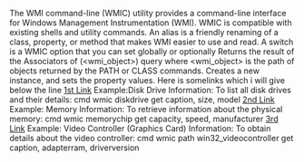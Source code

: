 The WMI command-line (WMIC) utility provides a command-line interface for Windows Management Instrumentation (WMI). WMIC is compatible with existing shells and utility commands. 
An alias is a friendly renaming of a class, property, or method that makes WMI easier to use and read. 
A switch is a WMIC option that you can set globally or optionally
Returns the result of the Associators of (<wmi_object>) query where <wmi_object> is the path of objects returned by the PATH or CLASS commands. 
Creates a new instance, and sets the property values.
Here is somelinks which i will give below the line
[1st Link](https://learn.microsoft.com/en-us/windows/win32/wmisdk/wmic)
Example:Disk Drive Information: To list all disk drives and their details:
cmd
wmic diskdrive get caption, size, model
[2nd Link](https://www.techtarget.com/searchenterprisedesktop/definition/Windows-Management-Instrumentation-Command-line-WMIC)
Example: Memory Information: To retrieve information about the physical memory:
cmd
wmic memorychip get capacity, speed, manufacturer
[3rd Link](https://en.wikipedia.org/wiki/Windows_Management_Instrumentation)
Example: Video Controller (Graphics Card) Information: To obtain details about the video controller:
cmd
wmic path win32_videocontroller get caption, adapterram, driverversion
